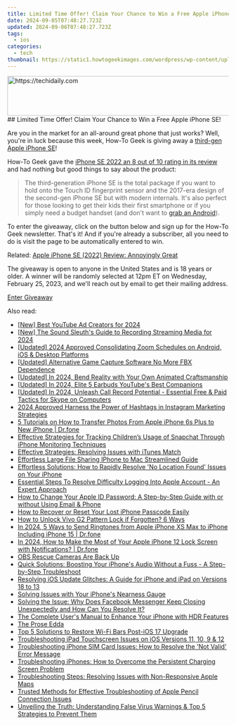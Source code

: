 ```yaml
---
title: Limited Time Offer! Claim Your Chance to Win a Free Apple iPhone SE!
date: 2024-09-05T07:48:27.723Z
updated: 2024-09-06T07:48:27.723Z
tags:
  - ios
categories:
  - tech
thumbnail: https://static1.howtogeekimages.com/wordpress/wp-content/uploads/2023/02/Person-holding-the-Apple-iPhone-SE-2022.jpg
---
```


<!-- affiliate ads begin -->
<a href="https://appsumo.8odi.net/c/5597632/2118312/7443" target="_top" id="2118312">
  <img src="//a.impactradius-go.com/display-ad/7443-2118312" border="0" alt="https://techidaily.com" width="728" height="90"/>
</a>
<img height="0" width="0" src="https://appsumo.8odi.net/i/5597632/2118312/7443" style="position:absolute;visibility:hidden;" border="0" />
<!-- affiliate ads end -->
## Limited Time Offer! Claim Your Chance to Win a Free Apple iPhone SE!

Are you in the market for an all-around great phone that just works? Well, you're in luck because this week, How-To Geek is giving away a [third-gen Apple iPhone SE](https://shop-links.co/link/?exclusive=1&publisher_slug=itechdaily19598&url=https%3A%2F%2Fwww.bestbuy.com%2Fsite%2Fapple-iphone-se-3rd-generation-64gb-midnight-t-mobile%2F6487427.p%3FskuId%3D6487427)!

 How-To Geek gave the [iPhone SE 2022 an 8 out of 10 rating in its review](https://apple-account.techidaily.com/how-to-remove-phone-number-from-your-apple-id-from-your-apple-iphone-6s-plus-by-drfone-ios/) and had nothing but good things to say about the product:

> The third-generation iPhone SE is the total package if you want to hold onto the Touch ID fingerprint sensor and the 2017-era design of the second-gen iPhone SE but with modern internals. It's also perfect for those looking to get their kids their first smartphone or if you simply need a budget handset (and don't want to [grab an Android](https://sim-unlock.techidaily.com/top-10-vivo-y77t-android-sim-unlock-apk-by-drfone-android/)).

 To enter the giveaway, click on the button below and sign up for the How-To Geek newsletter. That's it! And if you're already a subscriber, all you need to do is visit the page to be automatically entered to win.

Related: [Apple iPhone SE (2022) Review: Annoyingly Great](https://apple-account.techidaily.com/how-to-remove-phone-number-from-your-apple-id-from-your-apple-iphone-6s-plus-by-drfone-ios/) 

 The giveaway is open to anyone in the United States and is 18 years or older. A winner will be randomly selected at 12pm ET on Wednesday, February 25, 2023, and we'll reach out by email to get their mailing address.

[Enter Giveaway](https://tiktok-video-recordings.techidaily.com/new-tiktok-basics-for-macwindows-computers-explained/)

<ins class="adsbygoogle"
     style="display:block"
     data-ad-format="autorelaxed"
     data-ad-client="ca-pub-7571918770474297"
     data-ad-slot="1223367746"></ins>



<ins class="adsbygoogle"
     style="display:block"
     data-ad-client="ca-pub-7571918770474297"
     data-ad-slot="8358498916"
     data-ad-format="auto"
     data-full-width-responsive="true"></ins>

<span class="atpl-alsoreadstyle">Also read:</span>
<div><ul>
<li><a href="https://facebook-record-videos.techidaily.com/new-best-youtube-ad-creators-for-2024/"><u>[New] Best YouTube Ad Creators for 2024</u></a></li>
<li><a href="https://on-screen-recording.techidaily.com/new-the-sound-sleuths-guide-to-recording-streaming-media-for-2024/"><u>[New] The Sound Sleuth's Guide to Recording Streaming Media for 2024</u></a></li>
<li><a href="https://visual-screen-recording.techidaily.com/updated-2024-approved-consolidating-zoom-schedules-on-android-ios-and-desktop-platforms/"><u>[Updated] 2024 Approved  Consolidating Zoom Schedules on Android, iOS & Desktop Platforms</u></a></li>
<li><a href="https://screen-sharing-recording.techidaily.com/updated-alternative-game-capture-software-no-more-fbx-dependence/"><u>[Updated] Alternative Game Capture Software  No More FBX Dependence</u></a></li>
<li><a href="https://facebook-record-videos.techidaily.com/updated-in-2024-bend-reality-with-your-own-animated-craftsmanship/"><u>[Updated] In 2024, Bend Reality with Your Own Animated Craftsmanship</u></a></li>
<li><a href="https://facebook-video-share.techidaily.com/updated-in-2024-elite-5-earbuds-youtubes-best-companions/"><u>[Updated] In 2024, Elite 5 Earbuds  YouTube's Best Companions</u></a></li>
<li><a href="https://on-screen-recording.techidaily.com/updated-in-2024-unleash-call-record-potential-essential-free-and-paid-tactics-for-skype-on-computers/"><u>[Updated] In 2024, Unleash Call Record Potential - Essential Free & Paid Tactics for Skype on Computers</u></a></li>
<li><a href="https://instagram-video-recordings.techidaily.com/2024-approved-harness-the-power-of-hashtags-in-instagram-marketing-strategies/"><u>2024 Approved  Harness the Power of Hashtags in Instagram Marketing Strategies</u></a></li>
<li><a href="https://iphone-transfer.techidaily.com/5-tutorials-on-how-to-transfer-photos-from-apple-iphone-6s-plus-to-new-iphone-drfone-by-drfone-transfer-from-ios/"><u>5 Tutorials on How to Transfer Photos From Apple iPhone 6s Plus to New iPhone | Dr.fone</u></a></li>
<li><a href="https://os-tips.techidaily.com/effective-strategies-for-tracking-childrens-usage-of-snapchat-through-iphone-monitoring-techniques/"><u>Effective Strategies for Tracking Children’s Usage of Snapchat Through iPhone Monitoring Techniques</u></a></li>
<li><a href="https://os-tips.techidaily.com/effective-strategies-resolving-issues-with-itunes-match/"><u>Effective Strategies: Resolving Issues with iTunes Match</u></a></li>
<li><a href="https://extra-information.techidaily.com/effortless-large-file-sharing-iphone-to-mac-streamlined-guide/"><u>Effortless Large File Sharing  IPhone to Mac Streamlined Guide</u></a></li>
<li><a href="https://os-tips.techidaily.com/effortless-solutions-how-to-rapidly-resolve-no-location-found-issues-on-your-iphone/"><u>Effortless Solutions: How to Rapidly Resolve 'No Location Found' Issues on Your iPhone</u></a></li>
<li><a href="https://os-tips.techidaily.com/essential-steps-to-resolve-difficulty-logging-into-apple-account-an-expert-approach/"><u>Essential Steps To Resolve Difficulty Logging Into Apple Account - An Expert Approach</u></a></li>
<li><a href="https://os-tips.techidaily.com/how-to-change-your-apple-id-password-a-step-by-step-guide-with-or-without-using-email-and-phone/"><u>How to Change Your Apple ID Password: A Step-by-Step Guide with or without Using Email & Phone</u></a></li>
<li><a href="https://os-tips.techidaily.com/how-to-recover-or-reset-your-lost-iphone-passcode-easily/"><u>How to Recover or Reset Your Lost iPhone Passcode Easily</u></a></li>
<li><a href="https://unlock-android.techidaily.com/how-to-unlock-vivo-g2-pattern-lock-if-forgotten-6-ways-by-drfone-android/"><u>How to Unlock Vivo G2 Pattern Lock if Forgotten? 6 Ways</u></a></li>
<li><a href="https://iphone-transfer.techidaily.com/in-2024-5-ways-to-send-ringtones-from-apple-iphone-xs-max-to-iphone-including-iphone-15-drfone-by-drfone-transfer-from-ios/"><u>In 2024, 5 Ways to Send Ringtones from Apple iPhone XS Max to iPhone Including iPhone 15 | Dr.fone</u></a></li>
<li><a href="https://iphone-unlock.techidaily.com/in-2024-how-to-make-the-most-of-your-apple-iphone-12-lock-screen-with-notifications-drfone-by-drfone-ios/"><u>In 2024, How to Make the Most of Your Apple iPhone 12 Lock Screen with Notifications? | Dr.fone</u></a></li>
<li><a href="https://desktop-recording.techidaily.com/obs-rescue-cameras-are-back-up/"><u>OBS Rescue  Cameras Are Back Up</u></a></li>
<li><a href="https://os-tips.techidaily.com/quick-solutions-boosting-your-iphones-audio-without-a-fuss-a-step-by-step-troubleshoot/"><u>Quick Solutions: Boosting Your iPhone's Audio Without a Fuss - A Step-by-Step Troubleshoot</u></a></li>
<li><a href="https://os-tips.techidaily.com/resolving-ios-update-glitches-a-guide-for-iphone-and-ipad-on-versions-18-to-13/"><u>Resolving iOS Update Glitches: A Guide for iPhone and iPad on Versions 18 to 13</u></a></li>
<li><a href="https://os-tips.techidaily.com/solving-issues-with-your-iphones-nearness-gauge/"><u>Solving Issues with Your iPhone's Nearness Gauge</u></a></li>
<li><a href="https://os-tips.techidaily.com/solving-the-issue-why-does-facebook-messenger-keep-closing-unexpectedly-and-how-can-you-resolve-it/"><u>Solving the Issue: Why Does Facebook Messenger Keep Closing Unexpectedly and How Can You Resolve It?</u></a></li>
<li><a href="https://os-tips.techidaily.com/the-complete-users-manual-to-enhance-your-iphone-with-hdr-features/"><u>The Complete User's Manual to Enhance Your iPhone with HDR Features</u></a></li>
<li><a href="https://os-tips.techidaily.com/the-prose-edda/"><u>The Prose Edda</u></a></li>
<li><a href="https://os-tips.techidaily.com/top-5-solutions-to-restore-wi-fi-bars-post-ios-17-upgrade/"><u>Top 5 Solutions to Restore Wi-Fi Bars Post-iOS 17 Upgrade</u></a></li>
<li><a href="https://os-tips.techidaily.com/troubleshooting-ipad-touchscreen-issues-on-ios-versions-11-10-9-and-12/"><u>Troubleshooting iPad Touchscreen Issues on iOS Versions 11, 10, 9 & 12</u></a></li>
<li><a href="https://os-tips.techidaily.com/troubleshooting-iphone-sim-card-issues-how-to-resolve-the-not-valid-error-message/"><u>Troubleshooting iPhone SIM Card Issues: How to Resolve the 'Not Valid' Error Message</u></a></li>
<li><a href="https://os-tips.techidaily.com/troubleshooting-iphones-how-to-overcome-the-persistent-charging-screen-problem/"><u>Troubleshooting iPhones: How to Overcome the Persistent Charging Screen Problem</u></a></li>
<li><a href="https://os-tips.techidaily.com/troubleshooting-steps-resolving-issues-with-non-responsive-apple-maps/"><u>Troubleshooting Steps: Resolving Issues with Non-Responsive Apple Maps</u></a></li>
<li><a href="https://os-tips.techidaily.com/trusted-methods-for-effective-troubleshooting-of-apple-pencil-connection-issues/"><u>Trusted Methods for Effective Troubleshooting of Apple Pencil Connection Issues</u></a></li>
<li><a href="https://os-tips.techidaily.com/unveiling-the-truth-understanding-false-virus-warnings-and-top-5-strategies-to-prevent-them/"><u>Unveiling the Truth: Understanding False Virus Warnings & Top 5 Strategies to Prevent Them</u></a></li>
</ul></div>

